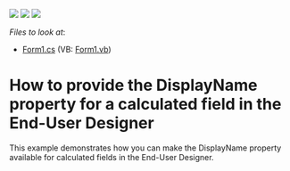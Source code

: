 <!-- default badges list -->
![](https://img.shields.io/endpoint?url=https://codecentral.devexpress.com/api/v1/VersionRange/128603002/13.1.4%2B)
[![](https://img.shields.io/badge/Open_in_DevExpress_Support_Center-FF7200?style=flat-square&logo=DevExpress&logoColor=white)](https://supportcenter.devexpress.com/ticket/details/E3427)
[![](https://img.shields.io/badge/📖_How_to_use_DevExpress_Examples-e9f6fc?style=flat-square)](https://docs.devexpress.com/GeneralInformation/403183)
<!-- default badges end -->
<!-- default file list -->
*Files to look at*:

* [Form1.cs](./CS/ChangeDisplayNameForCalculatedField/Form1.cs) (VB: [Form1.vb](./VB/ChangeDisplayNameForCalculatedField/Form1.vb))
<!-- default file list end -->
# How to provide the DisplayName property for a calculated field in the End-User Designer


<p>This example demonstrates how you can make the DisplayName property available for calculated fields in the End-User Designer.</p>

<br/>


